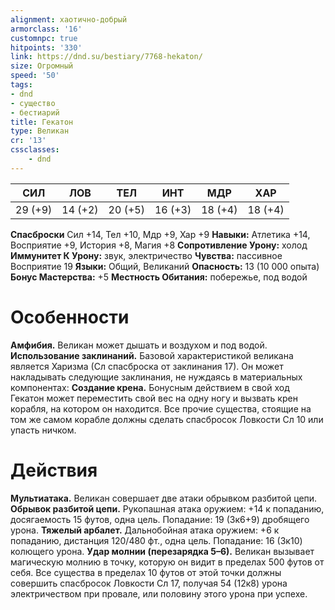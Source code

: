 ```yaml
---
alignment: хаотично-добрый
armorclass: '16'
customnpc: true
hitpoints: '330'
link: https://dnd.su/bestiary/7768-hekaton/
size: Огромный
speed: '50'
tags:
- dnd
- существо
- бестиарий
title: Гекатон
type: Великан
cr: '13'
cssclasses:
    - dnd
---
```



| СИЛ | ЛОВ | ТЕЛ | ИНТ | МДР | ХАР |
|---|---|---|---|---|---|
| 29 (+9) | 14 (+2) | 20 (+5) | 16 (+3) | 18 (+4) | 18 (+4) |
**Спасброски** Сил +14, Тел +10, Мдр +9, Хар +9
**Навыки:** Атлетика +14, Восприятие +9, История +8, Магия +8
**Сопротивление Урону:** холод
**Иммунитет К Урону:** звук, электричество
**Чувства:** пассивное Восприятие 19
**Языки:** Общий, Великаний
**Опасность:** 13 (10 000 опыта)
**Бонус Мастерства:** +5
**Местность Обитания:** побережье, под водой


# Особенности
**Амфибия.** Великан может дышать и воздухом и под водой.
**Использование заклинаний.** Базовой характеристикой великана является Харизма (Сл спасброска от заклинания 17). Он может накладывать следующие заклинания, не нуждаясь в материальных компонентах:
**Создание крена.** Бонусным действием в свой ход Гекатон может переместить свой вес на одну ногу и вызвать крен корабля, на котором он находится. Все прочие существа, стоящие на том же самом корабле должны сделать спасбросок Ловкости Сл 10 или упасть ничком.


# Действия
**Мультиатака.** Великан совершает две атаки обрывком разбитой цепи.
**Обрывок разбитой цепи.** Рукопашная атака оружием: +14 к попаданию, досягаемость 15 футов, одна цель. Попадание: 19 (3к6+9) дробящего урона.
**Тяжелый арбалет.** Дальнобойная атака оружием: +6 к попаданию, дистанция 120/480 фт., одна цель. Попадание: 16 (3к10) колющего урона.
**Удар молнии (перезарядка 5–6).** Великан вызывает магическую молнию в точку, которую он видит в пределах 500 футов от себя. Все существа в пределах 10 футов от этой точки должны совершить спасбросок Ловкости Сл 17, получая 54 (12к8) урона электричеством при провале, или половину этого урона при успехе.